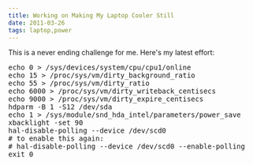 ```yaml
---
title: Working on Making My Laptop Cooler Still
date: 2011-03-26
tags: laptop,power
---
```

This is a never ending challenge for me. Here's my latest effort:

<pre class="sh_sh">
echo 0 > /sys/devices/system/cpu/cpu1/online
echo 15 > /proc/sys/vm/dirty_background_ratio
echo 55 > /proc/sys/vm/dirty_ratio
echo 6000 > /proc/sys/vm/dirty_writeback_centisecs
echo 9000 > /proc/sys/vm/dirty_expire_centisecs
hdparm -B 1 -S12 /dev/sda
echo 1 > /sys/module/snd_hda_intel/parameters/power_save
xbacklight -set 90
hal-disable-polling --device /dev/scd0
# to enable this again:
# hal-disable-polling --device /dev/scd0 --enable-polling
exit 0
</pre>

